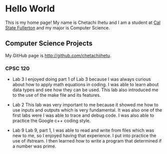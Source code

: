 # Hello World

This is my home page! My name is Chetachi Ihetu and I am a student at [Cal State Fullerton](http://www.fullerton.edu/) and my major is Computer Science.

## Computer Science Projects

My GitHub page is http://github.com/chetachiihetu.

### CPSC 120

* Lab 3
    I enjoyed doing part 1 of Lab 3 because I was always curious about how to apply math equations in coding. I was able to learn about data types and see how they can be used. This lab also introduced me to the use of the make file and its features. 

* Lab 2 
    This lab was very important to me because it showed me how to use inputs and outputs which is very fundamental. It was also one of the first labs were I was able to trace and debug code. I was also able to practice the Google c++ coding style. 

* Lab 9
    Lab 9, part 1, I was able to read and write from files which was  new to me, so I enjoyed having that experience. I put into practice the use of ifstream. I then learned how to write a program that determined if a number was prime. 
